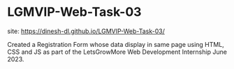 # LGMVIP-Web-Task-03
site: https://dinesh-dl.github.io/LGMVIP-Web-Task-03/

Created a Registration Form whose data display in same page using HTML, CSS and JS as part of the LetsGrowMore Web Development Internship June 2023.
